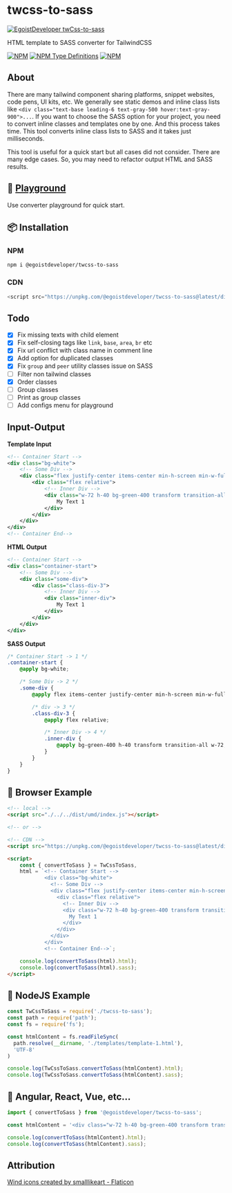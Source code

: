 # twcss-to-sass
[![EgoistDeveloper twCss-to-sass](https://preview.dragon-code.pro/EgoistDeveloper/twCss-to-sass.svg)](https://github.com/EgoistDeveloper/twcss-to-sass)

HTML template to SASS converter for TailwindCSS

[![NPM](https://img.shields.io/npm/v/@egoistdeveloper/twcss-to-sass)](https://www.npmjs.com/package/@egoistdeveloper/twcss-to-sass)
[![NPM Type Definitions](https://img.shields.io/npm/types/@egoistdeveloper/twcss-to-sass)](https://www.npmjs.com/package/@egoistdeveloper/twcss-to-sass)
[![NPM](https://img.shields.io/npm/l/@egoistdeveloper/twcss-to-sass)](https://github.com/EgoistDeveloper/twcss-to-sass/blob/dev/LICENSE)

## About

There are many tailwind component sharing platforms, snippet websites, code pens, UI kits, etc. We generally see static demos and inline class lists like `<div class="text-base leading-6 text-gray-500 hover:text-gray-900">...`. If you want to choose the SASS option for your project, you need to convert inline classes and templates one by one. And this process takes time. This tool converts inline class lists to SASS and it takes just milliseconds.

This tool is useful for a quick start but all cases did not consider. There are many edge cases. So, you may need to refactor output HTML and SASS results.

## 🚀 [Playground](https://egoistdeveloper.github.io/twcss-to-sass-playground)

Use converter playground for quick start.

## 📦 Installation

### NPM

```dsconfig
npm i @egoistdeveloper/twcss-to-sass
```

### CDN

```javascript
<script src="https://unpkg.com/@egoistdeveloper/twcss-to-sass@latest/dist/umd/index.js"></script>
```

## Todo

- [x] Fix missing texts with child element
- [x] Fix self-closing tags like `link`, `base`, `area`, `br` etc
- [x] Fix url conflict with class name in comment line
- [x] Add option for duplicated classes
- [x] Fix `group` and `peer` utility classes issue on SASS
- [ ] Filter non tailwind classes
- [x] Order classes
- [ ] Group classes
- [ ] Print as group classes
- [ ] Add configs menu for playground

## Input-Output

**Template Input**

```xml
<!-- Container Start -->
<div class="bg-white">
	<!-- Some Div -->
	<div class="flex justify-center items-center min-h-screen min-w-full">
		<div class="flex relative">
			<!-- Inner Div -->
			<div class="w-72 h-40 bg-green-400 transform transition-all">
				My Text 1
			</div>
		</div>
	</div>
</div>
<!-- Container End-->
```

**HTML Output**

```xml
<!-- Container Start -->
<div class="container-start">
    <!-- Some Div -->
    <div class="some-div">
        <div class="class-div-3">
            <!-- Inner Div -->
            <div class="inner-div">
                My Text 1
            </div>
        </div>
    </div>
</div>
```

**SASS Output**

```scss
/* Container Start -> 1 */
.container-start {
    @apply bg-white;

    /* Some Div -> 2 */
    .some-div {
        @apply flex items-center justify-center min-h-screen min-w-full;

        /* div -> 3 */
        .class-div-3 {
            @apply flex relative;

            /* Inner Div -> 4 */
            .inner-div {
                @apply bg-green-400 h-40 transform transition-all w-72;
            }
        }
    }
}
```

## 🔰 Browser Example

```html
<!-- local -->
<script src="./../../dist/umd/index.js"></script>

<!-- or -->

<!-- CDN -->
<script src="https://unpkg.com/@egoistdeveloper/twcss-to-sass@latest/dist/umd/index.js"></script>

<script>
    const { convertToSass } = TwCssToSass,
    html = `<!-- Container Start -->
            <div class="bg-white">
              <!-- Some Div -->
              <div class="flex justify-center items-center min-h-screen min-w-full">
                <div class="flex relative">
                  <!-- Inner Div -->
                  <div class="w-72 h-40 bg-green-400 transform transition-all">
                    My Text 1
                  </div>
                </div>
              </div>
            </div>
            <!-- Container End-->`;

    console.log(convertToSass(html).html);
    console.log(convertToSass(html).sass);
</script>
```

## 🔰 NodeJS Example

```javascript
const TwCssToSass = require('./twcss-to-sass');
const path = require('path');
const fs = require('fs');

const htmlContent = fs.readFileSync(
  path.resolve(__dirname, './templates/template-1.html'),
  'UTF-8'
)

console.log(TwCssToSass.convertToSass(htmlContent).html);
console.log(TwCssToSass.convertToSass(htmlContent).sass);

```

## 🔰 Angular, React, Vue, etc...

```javascript
import { convertToSass } from '@egoistdeveloper/twcss-to-sass';

const htmlContent = '<div class="w-72 h-40 bg-green-400 transform transition-all">My Text 1</div>';

console.log(convertToSass(htmlContent).html);
console.log(convertToSass(htmlContent).sass);

```

## Attribution

<a href="https://www.flaticon.com/free-icons/wind" title="wind icons">Wind icons created by smalllikeart - Flaticon</a>
